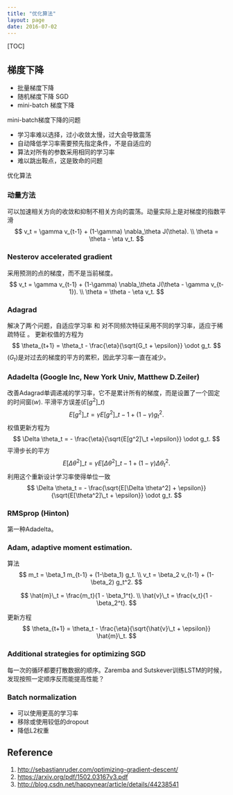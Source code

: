 ```yaml
---
title: "优化算法"
layout: page
date: 2016-07-02
---
```

[TOC]

## 梯度下降
- 批量梯度下降
- 随机梯度下降 SGD
- mini-batch 梯度下降

mini-batch梯度下降的问题
- 学习率难以选择，过小收敛太慢，过大会导致震荡
- 自动降低学习率需要预先指定条件，不是自适应的
- 算法对所有的参数采用相同的学习率
- 难以跳出鞍点，这是致命的问题


优化算法

### 动量方法
可以加速相关方向的收敛和抑制不相关方向的震荡。动量实际上是对梯度的指数平滑
$$
v_t = \gamma v_{t-1} + (1-\gamma) \nabla_\theta J(\theta). \\
\theta = \theta - \eta v_t.
$$

### Nesterov accelerated gradient
采用预测的点的梯度，而不是当前梯度。
$$
v_t = \gamma v_{t-1} + (1-\gamma) \nabla_\theta J(\theta - \gamma v_{t-1}). \\
\theta = \theta - \eta v_t.
$$

### Adagrad
解决了两个问题，自适应学习率 和 对不同频次特征采用不同的学习率，适应于稀疏特征 。
更新权值的方程为
$$
\theta_{t+1} = \theta_t - \frac{\eta}{\sqrt{G_t + \epsilon}} \odot g_t.
$$
$(G_t)$是对过去的梯度的平方的累积，因此学习率一直在减少。

### Adadelta (Google Inc, New York Univ, Matthew D.Zeiler)
改善Adagrad单调递减的学习率，它不是累计所有的梯度，而是设置了一个固定的时间窗$(w)$.
平滑平方误差$(E[g^2]\_t)$
$$
E[g^2]\_t = \gamma E[g^2]\_{t-1} + (1-\gamma) g_t^2. 
$$
权值更新方程为
$$
\Delta \theta_t = - \frac{\eta}{\sqrt{E[g^2]\_t +\epsilon}} \odot g_t.
$$
平滑步长的平方
$$
E[\Delta \theta^2]\_t = \gamma E[\Delta \theta^2]\_{t-1} + (1-\gamma) \Delta \theta^2_t.
$$
利用这个重新设计学习率使得单位一致
$$
\Delta \theta_t = - \frac{\sqrt{E[\Delta \theta^2] + \epsilon}}{\sqrt{E[\theta^2]\_t + \epsilon}} \odot g_t.
$$


### RMSprop (Hinton)
第一种Adadelta。

### Adam, adaptive moment estimation.
算法
$$
m_t = \beta_1 m_{t-1} + (1-\beta_1) g_t. \\
v_t = \beta_2 v_{t-1} + (1-\beta_2) g_t^2.
$$

$$
\hat{m}\_t = \frac{m_t}{1 - \beta_1^t}. \\
\hat{v}\_t = \frac{v_t}{1 - \beta_2^t}.
$$

更新方程
$$
\theta_{t+1} = \theta_t - \frac{\eta}{\sqrt{\hat{v}\_t + \epsilon}} \hat{m}\_t.
$$


### Additional strategies for optimizing SGD
每一次的循环都要打散数据的顺序。Zaremba and Sutskever训练LSTM的时候，
发现按照一定顺序反而能提高性能？

### Batch normalization
- 可以使用更高的学习率
- 移除或使用较低的dropout
- 降低L2权重















## Reference
1. <http://sebastianruder.com/optimizing-gradient-descent/>
2. <https://arxiv.org/pdf/1502.03167v3.pdf>
3. <http://blog.csdn.net/happynear/article/details/44238541>

